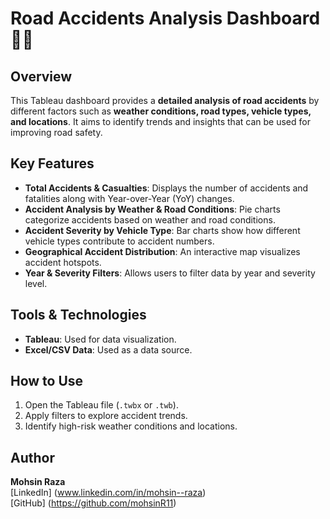 # Road Accidents Analysis Dashboard 🚗💥

## Overview
This Tableau dashboard provides a **detailed analysis of road accidents** by different factors such as **weather conditions, road types, vehicle types, and locations**. It aims to identify trends and insights that can be used for improving road safety.

## Key Features
- **Total Accidents & Casualties**: Displays the number of accidents and fatalities along with Year-over-Year (YoY) changes.
- **Accident Analysis by Weather & Road Conditions**: Pie charts categorize accidents based on weather and road conditions.
- **Accident Severity by Vehicle Type**: Bar charts show how different vehicle types contribute to accident numbers.
- **Geographical Accident Distribution**: An interactive map visualizes accident hotspots.
- **Year & Severity Filters**: Allows users to filter data by year and severity level.

## Tools & Technologies
- **Tableau**: Used for data visualization.
- **Excel/CSV Data**: Used as a data source.

## How to Use
1. Open the Tableau file (`.twbx` or `.twb`).
2. Apply filters to explore accident trends.
3. Identify high-risk weather conditions and locations.

## Author
**Mohsin Raza**  
[LinkedIn] (www.linkedin.com/in/mohsin--raza)  
[GitHub] (https://github.com/mohsinR11)
